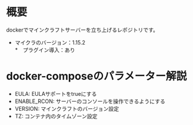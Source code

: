 # 概要
dockerでマインクラフトサーバーを立ち上げるレポジトリです。
* マイクラのバージョン：1.15.2  
*　プラグイン導入：あり

# docker-composeのパラメーター解説
* EULA: EULAサポートをtrueにする
* ENABLE_RCON: サーバーのコンソールを操作できるようにする
* VERSION: マインクラフトのバージョン設定
* TZ: コンテナ内のタイムゾーン設定